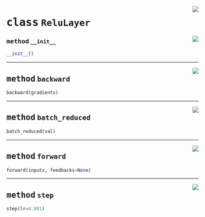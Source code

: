 <!-- markdownlint-disable -->

<a href="../mnn/layer.py#L72"><img align="right" style="float:right;" src="https://img.shields.io/badge/-source-cccccc?style=flat-square"></a>

# <kbd>class</kbd> `ReluLayer`




<a href="../mnn/layer.py#L5"><img align="right" style="float:right;" src="https://img.shields.io/badge/-source-cccccc?style=flat-square"></a>

### <kbd>method</kbd> `__init__`

```python
__init__()
```








---

<a href="../mnn/layer.py#L77"><img align="right" style="float:right;" src="https://img.shields.io/badge/-source-cccccc?style=flat-square"></a>

## <kbd>method</kbd> `backward`

```python
backward(gradients)
```





---

<a href="../mnn/layer.py#L25"><img align="right" style="float:right;" src="https://img.shields.io/badge/-source-cccccc?style=flat-square"></a>

## <kbd>method</kbd> `batch_reduced`

```python
batch_reduced(val)
```





---

<a href="../mnn/layer.py#L73"><img align="right" style="float:right;" src="https://img.shields.io/badge/-source-cccccc?style=flat-square"></a>

## <kbd>method</kbd> `forward`

```python
forward(inputs, feedbacks=None)
```





---

<a href="../mnn/layer.py#L20"><img align="right" style="float:right;" src="https://img.shields.io/badge/-source-cccccc?style=flat-square"></a>

## <kbd>method</kbd> `step`

```python
step(lr=0.001)
```





